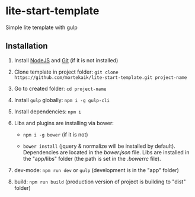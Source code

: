 # lite-start-template
Simple lite template with gulp

## Installation
1. Install [NodeJS](https://nodejs.org/en/) and [Git](https://git-scm.com/downloads) (if it is not installed)
3. Clone template in project folder: ```git clone https://github.com/mortekaik/lite-start-template.git project-name```
4. Go to created folder: ```cd project-name```
5. Install ```gulp``` globally: ```npm i -g gulp-cli```
6. Install dependencies: ```npm i```
7. Libs and plugins are installing via bower:

	* ```npm i -g bower``` (if it is not)
	
	* ```bower install``` (jquery & normalize will be installed by default). Dependencies are located in the *bower.json* file.
	Libs are installed in the "app/libs" folder (the path is set in the *.bowerrc* file).

8. dev-mode: ```npm run dev``` or ```gulp``` (development is in the "app" folder)
9. build: ```npm run build``` (production version of project is building to "dist" folder)
